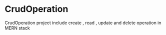# CrudOperation
CrudOperation project  include create , read , update and delete operation in MERN stack 
